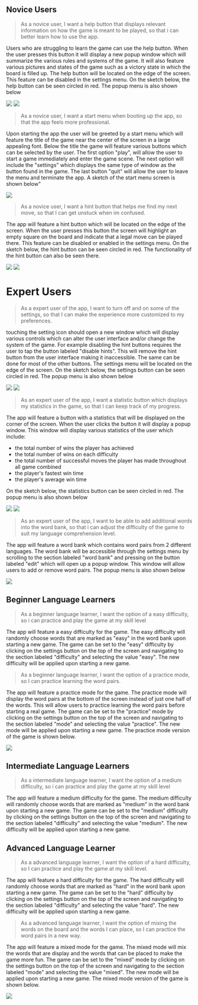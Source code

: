 ## Novice Users
> As a novice user, I want a help button that displays relevant information on how the game is meant to be played, so that i can better learn how to use the app.

Users who are struggling to learn the game can use the help button. When the user presses this button it will display a new popup window which will summarize the various rules and systems of the game. It will also feature various pictures and states of the game such as a victory state in which the board is filled up. The help button will be located on the edge of the screen. This feature can be disabled in the settings menu. On the sketch below, the help button can be seen circled in red. The popup menu is also shown below

<img src="img/help_button.png">
<img src="img/help_screen.png">

> As a novice user, I want a start menu when booting up the app, so that the app feels more professional.

Upon starting the app the user will be greeted by a start menu which will feature the title of the game near the center of the screen in a large appealing font. Below the title the game will feature various buttons which can be selected by the user. The first option "play", will allow the user to start a game immediately and enter the game scene. The next option will include the "settings" which displays the same type of window as the button found in the game. The last button "quit" will allow the user to leave the menu and terminate the app. A sketch of the start menu screen is shown below"

<img src="img/start_menu.png"> 

> As a novice user, I want a hint button that helps me find my next move, so that I can get unstuck when im confused.

The app will feature a hint button which will be located on the edge of the screen. When the user presses this button the screen will highlight an empty square on the board and indicate that a legal move can be played there. This feature can be disabled or enabled in the settings menu. On the sketch below, the hint button can be seen circled in red. The functionality of the hint button can also be seen there.

<img src="img/hint_button.png">
<img src="img/hint_screen.png">

# Expert Users
> As a expert user of the app, I want to turn off and on some of the settings, so that I can make the experience more customized to my preferences.

touching the setting icon should open a new window which will display various controls which can alter the user interface and/or change the system of the game. For example disabling the hint buttons requires the user to tap the button labeled "disable hints". This will remove the hint button from the user interface making it inaccessible. The same can be done for most of the other buttons. The settings menu will be located on the edge of the screen. On the sketch below, the settings button can be seen circled in red. The popup menu is also shown below

<img src="img/settings_button.png">
<img src="img/settings_screen.png">

> As an expert user of the app, I want a statistic button which displays my statistics in the game, so that I can keep track of my progress.

The app will feature a button with a statistics that will be displayed on the corner of the screen. When the user clicks the button it will display a popup window. This window will display various statistics of the user which include:
- the total number of wins the player has achieved
- the total number of wins on each difficulty
- the total number of successful moves the player has made throughout all game combined
- the player's fastest win time
- the player's average win time

On the sketch below, the statistics button can be seen circled in red. The popup menu is also shown below

<img src="img/stat_button.png">
<img src="img/stat_screen.png">

> As an expert user of the app, I want to be able to add additional words into the word bank, so that i can adjust the difficulty of the game to suit my language comprehension level.

The app will feature a word bank which contains word pairs from 2 different languages. The word bank will be accessible through the settings menu by scrolling to the section labeled "word bank" and pressing on the button labeled "edit" which will open up a popup window. This window will allow users to add or remove word pairs. The popup menu is also shown below

<img src="img/word_screen.png">

## Beginner Language Learners
> As a beginner language learner, I want the option of a easy difficulty, so i can practice and play the game at my skill level

The app will feature a easy difficulty for the game. The easy difficulty will randomly choose words that are marked as "easy" in the word bank upon starting a new game. The game can be set to the "easy" difficulty by clicking on the settings button on the top of the screen and navigating to the section labeled "difficulty" and selecting the value "easy". The new difficulty will be applied upon starting a new game.

> As a beginner language learner, I want the option of a practice mode, so I can practice learning the word pairs. 

The app will feature a practice mode for the game. The practice mode will display the word pairs at the bottom of the screen instead of just one half of the words. This will allow users to practice learning the word pairs before starting a real game. The game can be set to the "practice" mode by clicking on the settings button on the top of the screen and navigating to the section labeled "mode" and selecting the value "practice". The new mode will be applied upon starting a new game. The practice mode version of the game is shown below.

<img src="img/practice_screen.png">

## Intermediate Language Learners
> As a intermediate language learner, I want the option of a medium difficulty, so i can practice and play the game at my skill level

The app will feature a medium difficulty for the game. The medium difficulty will randomly choose words that are marked as "medium" in the word bank upon starting a new game. The game can be set to the "medium" difficulty by clicking on the settings button on the top of the screen and navigating to the section labeled "difficulty" and selecting the value "medium". The new difficulty will be applied upon starting a new game.

## Advanced Language Learner
> As a advanced language learner, I want the option of a hard difficulty, so I can practice and play the game at my skill level.

The app will feature a hard difficulty for the game. The hard difficulty will randomly choose words that are marked as "hard" in the word bank upon starting a new game. The game can be set to the "hard" difficulty by clicking on the settings button on the top of the screen and navigating to the section labeled "difficulty" and selecting the value "hard". The new difficulty will be applied upon starting a new game.

> As a advanced language learner, I want the option of mixing the words on the board and the words I can place, so I can practice the word pairs in a new way. 

The app will feature a mixed mode for the game. The mixed mode will mix the words that are display and the words that can be placed to make the game more fun. The game can be set to the "mixed" mode by clicking on the settings button on the top of the screen and navigating to the section labeled "mode" and selecting the value "mixed". The new mode will be applied upon starting a new game. The mixed mode version of the game is shown below.

<img src="img/mixed_mode.png">

